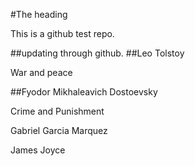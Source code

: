 #The heading

This is a github test repo.

##updating through github.
##Leo Tolstoy

War and peace

##Fyodor Mikhaleavich Dostoevsky

Crime and Punishment


Gabriel Garcia Marquez


James Joyce
